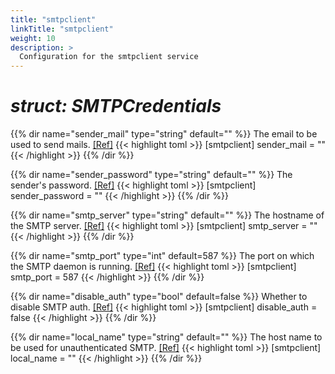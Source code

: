 ```yaml
---
title: "smtpclient"
linkTitle: "smtpclient"
weight: 10
description: >
  Configuration for the smtpclient service
---
```


# _struct: SMTPCredentials_

{{% dir name="sender_mail" type="string" default="" %}}
The email to be used to send mails. [[Ref]](https://github.com/cs3org/reva/tree/master/pkg/smtpclient/smtpclient.go#L36)
{{< highlight toml >}}
[smtpclient]
sender_mail = ""
{{< /highlight >}}
{{% /dir %}}

{{% dir name="sender_password" type="string" default="" %}}
The sender's password. [[Ref]](https://github.com/cs3org/reva/tree/master/pkg/smtpclient/smtpclient.go#L37)
{{< highlight toml >}}
[smtpclient]
sender_password = ""
{{< /highlight >}}
{{% /dir %}}

{{% dir name="smtp_server" type="string" default="" %}}
The hostname of the SMTP server. [[Ref]](https://github.com/cs3org/reva/tree/master/pkg/smtpclient/smtpclient.go#L38)
{{< highlight toml >}}
[smtpclient]
smtp_server = ""
{{< /highlight >}}
{{% /dir %}}

{{% dir name="smtp_port" type="int" default=587 %}}
The port on which the SMTP daemon is running. [[Ref]](https://github.com/cs3org/reva/tree/master/pkg/smtpclient/smtpclient.go#L39)
{{< highlight toml >}}
[smtpclient]
smtp_port = 587
{{< /highlight >}}
{{% /dir %}}

{{% dir name="disable_auth" type="bool" default=false %}}
Whether to disable SMTP auth. [[Ref]](https://github.com/cs3org/reva/tree/master/pkg/smtpclient/smtpclient.go#L40)
{{< highlight toml >}}
[smtpclient]
disable_auth = false
{{< /highlight >}}
{{% /dir %}}

{{% dir name="local_name" type="string" default="" %}}
The host name to be used for unauthenticated SMTP. [[Ref]](https://github.com/cs3org/reva/tree/master/pkg/smtpclient/smtpclient.go#L41)
{{< highlight toml >}}
[smtpclient]
local_name = ""
{{< /highlight >}}
{{% /dir %}}

